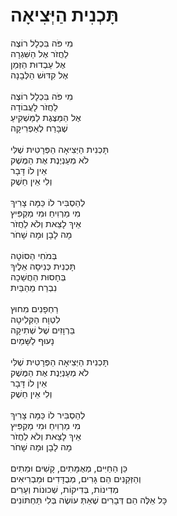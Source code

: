 # תָּכְנִית הַיְּצִיאָה

מִי פֹּה בִּכְלָל רוֹצֶה\
לַחֲזֹר אֶל הַשִּׁגְרָה\
אֶל עַבְדוּת הַזְּמַן\
אֶל קִדּוּשׁ הַלְּבָנָה\
\
מִי פֹּה בִּכְלָל רוֹצֶה\
לַחֲזֹר לָעֲבוֹדָה\
אֶל הַמַּצֶּגֶת לַמַּשְׁקִיעַ\
שֶׁבָּרַח לְאַפְרִיקָה\
\
תָּכְנִית הַיְּצִיאָה הַפְּרָטִית שֶׁלִּי\
לֹא מְעַנְיֶנֶת אֶת הַמֶּשֶׁק\
אֵין לוֹ דָּבָר\
וְלִי אֵין חֵשֶׁק\
\
לְהַסְבִּיר לוֹ כַּמָּה צָרִיךְ\
מִי מַרְוִיחַ וּמִי מַקְפִּיץ\
אֵיךְ לָצֵאת וְלֹא לַחֲזֹר\
מָה לָבָן וּמָה שָׁחֹר\
\
בְּמֹחִי הַסּוֹטָה\
תָּכְנִית כְּנִיסָה אֵלֶיךָ\
בְּחָסוּת הַחֲשֵׁכָה\
נִבְרַח מֵהַבַּיִת\
\
רַחְפָנִים מִחוּץ\
לִטְוָח הַקְּלִיטָה\
בַּרְוָזִים שֶׁל שְׁתִיקָה\
נָעוּף לַשָּׁמַיִם\
\
תָּכְנִית הַיְּצִיאָה הַפְּרָטִית שֶׁלִּי\
לֹא מְעַנְיֶנֶת אֶת הַמֶּשֶׁק\
אֵין לוֹ דָּבָר\
וְלִי אֵין חֵשֶׁק\
\
לְהַסְבִּיר לוֹ כַּמָּה צָרִיךְ\
מִי מַרְוִיחַ וּמִי מַקְפִּיץ\
אֵיךְ לָצֵאת וְלֹא לַחֲזֹר\
מָה לָבָן וּמָה שָׁחֹר\
\
כֵּן הַחַיִּים, מְאֻמָּתִים, קָשִׁים וּמֵתִים\
וְהַזְּקֵנִים הֵם גָּרִים, מְבֻדָּדִים וּמַבְרִיאִים\
מְדִינוֹת, בְּדִיקוֹת, שְׁכוּנוֹת וְעָרִים\
כָּל אֵלֶּה הֵם דְּבָרִים שֶׁאַתְּ עוֹשֶׂה בְּלִי תַּחְתּוֹנִים
